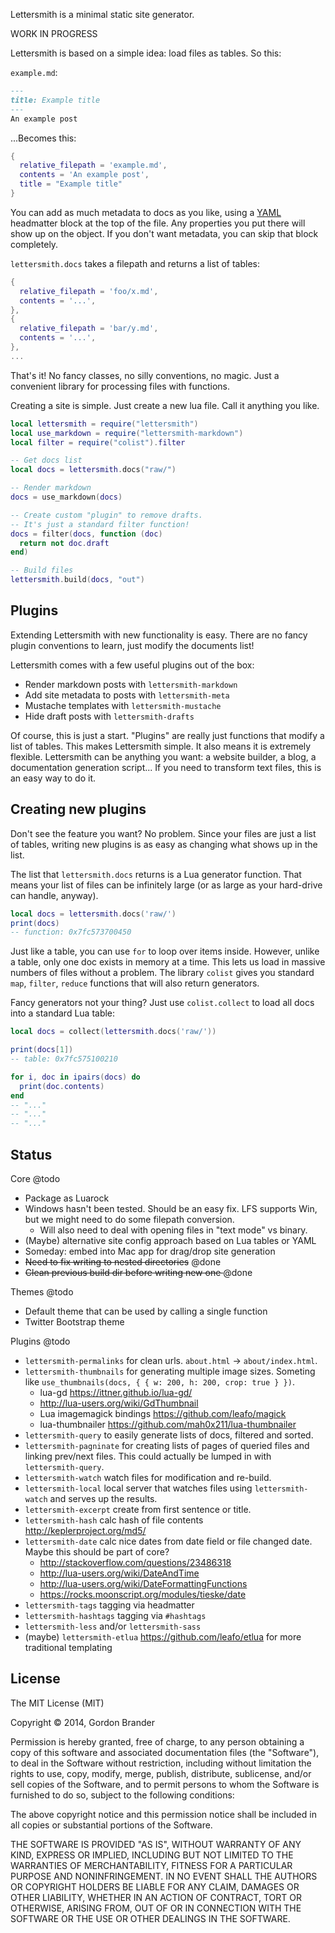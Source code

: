 Lettersmith is a minimal static site generator.

WORK IN PROGRESS

Lettersmith is based on a simple idea: load files as tables. So this:

`example.md`:

```markdown
---
title: Example title
---
An example post
```

...Becomes this:

```lua
{
  relative_filepath = 'example.md',
  contents = 'An example post',
  title = "Example title"
}
```

You can add as much metadata to docs as you like, using a [YAML](yaml.org) headmatter block at the top of the file. Any properties you put there will show up on the object. If you don't want metadata, you can skip that block completely.

`lettersmith.docs` takes a filepath and returns a list of tables:

```lua
{
  relative_filepath = 'foo/x.md',
  contents = '...',
},
{
  relative_filepath = 'bar/y.md',
  contents = '...',
},
...
```

That's it! No fancy classes, no silly conventions, no magic. Just a convenient library for processing files with functions.

Creating a site is simple. Just create a new lua file. Call it anything you like.

```lua
local lettersmith = require("lettersmith")
local use_markdown = require("lettersmith-markdown")
local filter = require("colist").filter

-- Get docs list
local docs = lettersmith.docs("raw/")

-- Render markdown
docs = use_markdown(docs)

-- Create custom "plugin" to remove drafts.
-- It's just a standard filter function!
docs = filter(docs, function (doc)
  return not doc.draft
end)

-- Build files
lettersmith.build(docs, "out")
```


Plugins
-------

Extending Lettersmith with new functionality is easy. There are no fancy plugin conventions to learn, just modify the documents list!

Lettersmith comes with a few useful plugins out of the box:

* Render markdown posts with `lettersmith-markdown`
* Add site metadata to posts with `lettersmith-meta`
* Mustache templates with `lettersmith-mustache`
* Hide draft posts with `lettersmith-drafts`

Of course, this is just a start. "Plugins" are really just functions that modify a list of tables. This makes Lettersmith simple. It also means it is extremely flexible. Lettersmith can be anything you want: a website builder, a blog, a documentation generation script... If you need to transform text files, this is an easy way to do it.


Creating new plugins
--------------------

Don't see the feature you want? No problem. Since your files are just a list of tables, writing new plugins is as easy as changing what shows up in the list.

The list that `lettersmith.docs` returns is a Lua generator function. That means your list of files can be infinitely large (or as large as your hard-drive can handle, anyway).

```lua
local docs = lettersmith.docs('raw/')
print(docs)
-- function: 0x7fc573700450
```

Just like a table, you can use `for` to loop over items inside. However, unlike a table, only one doc exists in memory at a time. This lets us load in massive numbers of files without a problem. The library `colist` gives you standard `map`, `filter`, `reduce` functions that will also return generators.

Fancy generators not your thing? Just use `colist.collect` to load all docs into a standard Lua table:

```lua
local docs = collect(lettersmith.docs('raw/'))

print(docs[1])
-- table: 0x7fc575100210

for i, doc in ipairs(docs) do
  print(doc.contents)
end
-- "..."
-- "..."
-- "..."
```


Status
------

Core @todo

* Package as Luarock
* Windows hasn't been tested. Should be an easy fix. LFS supports Win, but we might need to do some filepath conversion.
  - Will also need to deal with opening files in "text mode" vs binary.
* (Maybe) alternative site config approach based on Lua tables or YAML
* Someday: embed into Mac app for drag/drop site generation
* <strike>Need to fix writing to nested directories</strike> @done
* <strike>Clean previous build dir before writing new one </strike> @done

Themes @todo

* Default theme that can be used by calling a single function
* Twitter Bootstrap theme

Plugins @todo

* `lettersmith-permalinks` for clean urls. `about.html` -> `about/index.html`.
* `lettersmith-thumbnails` for generating multiple image sizes. Someting like `use_thumbnails(docs, { { w: 200, h: 200, crop: true } })`.
  * lua-gd https://ittner.github.io/lua-gd/
  * http://lua-users.org/wiki/GdThumbnail
  * Lua imagemagick bindings https://github.com/leafo/magick
  * lua-thumbnailer https://github.com/mah0x211/lua-thumbnailer 
* `lettersmith-query` to easily generate lists of docs, filtered and sorted.
* `lettersmith-pagninate` for creating lists of pages of queried files and linking prev/next files. This could actually be lumped in with `lettersmith-query`.
* `lettersmith-watch` watch files for modification and re-build.
* `lettersmith-local` local server that watches files using `lettersmith-watch` and serves up the results.
* `lettersmith-excerpt` create from first sentence or title.
* `lettersmith-hash` calc hash of file contents http://keplerproject.org/md5/
* `lettersmith-date` calc nice dates from date field or file changed date. Maybe this should be part of core?
  * http://stackoverflow.com/questions/23486318
  * http://lua-users.org/wiki/DateAndTime
  * http://lua-users.org/wiki/DateFormattingFunctions
  * https://rocks.moonscript.org/modules/tieske/date
* `lettersmith-tags` tagging via headmatter
* `lettersmith-hashtags` tagging via `#hashtags`
* `lettersmith-less` and/or `lettersmith-sass`
* (maybe) `lettersmith-etlua` https://github.com/leafo/etlua for more traditional templating


License
-------

The MIT License (MIT)

Copyright &copy; 2014, Gordon Brander

Permission is hereby granted, free of charge, to any person obtaining a copy of this software and associated documentation files (the "Software"), to deal in the Software without restriction, including without limitation the rights to use, copy, modify, merge, publish, distribute, sublicense, and/or sell copies of the Software, and to permit persons to whom the Software is furnished to do so, subject to the following conditions:

The above copyright notice and this permission notice shall be included in all copies or substantial portions of the Software.

THE SOFTWARE IS PROVIDED "AS IS", WITHOUT WARRANTY OF ANY KIND, EXPRESS OR IMPLIED, INCLUDING BUT NOT LIMITED TO THE WARRANTIES OF MERCHANTABILITY, FITNESS FOR A PARTICULAR PURPOSE AND NONINFRINGEMENT. IN NO EVENT SHALL THE AUTHORS OR COPYRIGHT HOLDERS BE LIABLE FOR ANY CLAIM, DAMAGES OR OTHER LIABILITY, WHETHER IN AN ACTION OF CONTRACT, TORT OR OTHERWISE, ARISING FROM, OUT OF OR IN CONNECTION WITH THE SOFTWARE OR THE USE OR OTHER DEALINGS IN THE SOFTWARE.
